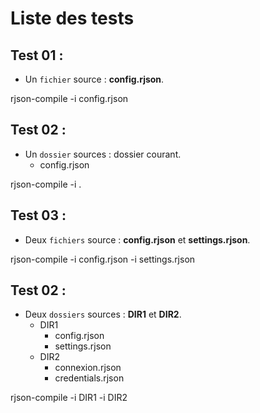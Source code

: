 # Liste des tests

## Test 01 :

* Un ``fichier`` source : **config.rjson**.

rjson-compile -i config.rjson


## Test 02 :

* Un ``dossier`` sources : dossier courant.
    * config.rjson

rjson-compile -i .


## Test 03 :

* Deux ``fichiers`` source : **config.rjson** et **settings.rjson**.

rjson-compile -i config.rjson -i settings.rjson


## Test 02 :

* Deux ``dossiers`` sources : **DIR1** et **DIR2**.
    * DIR1
        * config.rjson
        * settings.rjson
    * DIR2
        * connexion.rjson
        * credentials.rjson

rjson-compile -i DIR1 -i DIR2